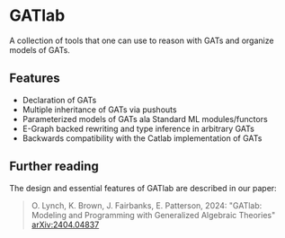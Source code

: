 # GATlab

A collection of tools that one can use to reason with GATs and organize models of GATs.

## Features

- Declaration of GATs
- Multiple inheritance of GATs via pushouts
- Parameterized models of GATs ala Standard ML modules/functors
- E-Graph backed rewriting and type inference in arbitrary GATs
- Backwards compatibility with the Catlab implementation of GATs

## Further reading

The design and essential features of GATlab are described in our paper:

> O. Lynch, K. Brown, J. Fairbanks, E. Patterson, 2024:
> "GATlab: Modeling and Programming with Generalized Algebraic Theories"
> [arXiv:2404.04837](https://arxiv.org/abs/2404.04837)
